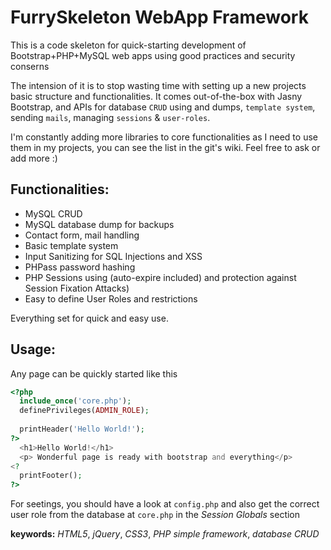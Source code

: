 FurrySkeleton WebApp Framework
==============================

This is a code skeleton for quick-starting development of Bootstrap+PHP+MySQL web apps using good practices and security conserns

The intension of it is to stop wasting time with setting up a new projects basic structure and functionalities. It comes out-of-the-box with Jasny Bootstrap, and APIs for database `CRUD` using and dumps, `template system`, sending `mails`, managing `sessions` & `user-roles`.

I'm constantly adding more libraries to core functionalities as I need to use them in my projects, you can see the list in the git's wiki. Feel free to ask or add more :)

Functionalities:
----------------
-  MySQL CRUD
-  MySQL database dump for backups
-  Contact form, mail handling
-  Basic template system
-  Input Sanitizing for SQL Injections and XSS
-  PHPass password hashing
-  PHP Sessions using (auto-expire included) and protection against Session Fixation Attacks)
-  Easy to define User Roles and restrictions

Everything set for quick and easy use.

Usage:
------

Any page can be quickly started like this
```php
<?php
  include_once('core.php');
  definePrivileges(ADMIN_ROLE);
  
  printHeader('Hello World!');
?>
  <h1>Hello World!</h1>
  <p> Wonderful page is ready with bootstrap and everything</p>
<?
  printFooter();
?>
```

For seetings, you should have a look at `config.php` and also get the correct user role from the database at `core.php` in the _Session Globals_ section 


**keywords:** _HTML5_, _jQuery_, _CSS3_, _PHP simple framework_, _database CRUD_

